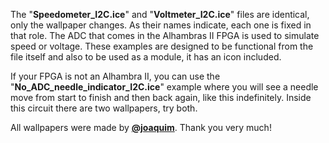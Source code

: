 The "**Speedometer_I2C.ice**" and "**Voltmeter_I2C.ice**" files are identical, only the wallpaper changes. As their names indicate, each one is fixed in that role. The ADC that comes in the Alhambras II FPGA is used to simulate speed or voltage. These examples are designed to be functional from the file itself and also to be used as a module, it has an icon included.

If your FPGA is not an Alhambra II, you can use the "**No_ADC_needle_indicator_I2C.ice**" example where you will see a needle move from start to finish and then back again, like this indefinitely. Inside this circuit there are two wallpapers, try both.

All wallpapers were made by [**@joaquim**](https://github.com/jojo535275). Thank you very much!
